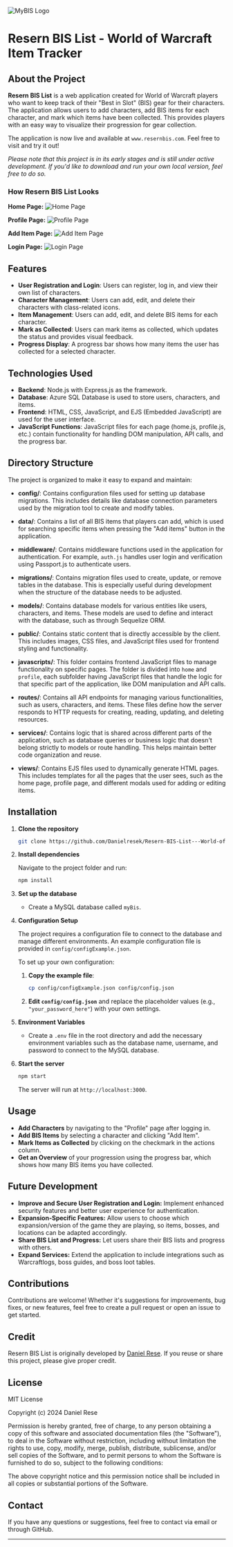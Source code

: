 ![MyBIS Logo](public/images/logo.png)

# Resern BIS List - World of Warcraft Item Tracker

## About the Project

**Resern BIS List** is a web application created for World of Warcraft players who want to keep track of their "Best in Slot" (BIS) gear for their characters. The application allows users to add characters, add BIS items for each character, and mark which items have been collected. This provides players with an easy way to visualize their progression for gear collection.

The application is now live and available at `www.resernbis.com`. Feel free to visit and try it out!

_Please note that this project is in its early stages and is still under active development. If you'd like to download and run your own local version, feel free to do so._

### How Resern BIS List Looks

**Home Page:**
![Home Page](public/images/home_screenshot.png)

**Profile Page:**
![Profile Page](public/images/profile_screenshot.png)

**Add Item Page:**
![Add Item Page](public/images/addItem_screenshot.png)

**Login Page:**
![Login Page](public/images/login_screenshot.png)

## Features

- **User Registration and Login**: Users can register, log in, and view their own list of characters.
- **Character Management**: Users can add, edit, and delete their characters with class-related icons.
- **Item Management**: Users can add, edit, and delete BIS items for each character.
- **Mark as Collected**: Users can mark items as collected, which updates the status and provides visual feedback.
- **Progress Display**: A progress bar shows how many items the user has collected for a selected character.

## Technologies Used

- **Backend**: Node.js with Express.js as the framework.
- **Database**: Azure SQL Database is used to store users, characters, and items.
- **Frontend**: HTML, CSS, JavaScript, and EJS (Embedded JavaScript) are used for the user interface.
- **JavaScript Functions**: JavaScript files for each page (home.js, profile.js, etc.) contain functionality for handling DOM manipulation, API calls, and the progress bar.

## Directory Structure

The project is organized to make it easy to expand and maintain:

- **config/**: Contains configuration files used for setting up database migrations. This includes details like database connection parameters used by the migration tool to create and modify tables.

- **data/**: Contains a list of all BIS items that players can add, which is used for searching specific items when pressing the "Add items" button in the application.

- **middleware/**: Contains middleware functions used in the application for authentication. For example, `auth.js` handles user login and verification using Passport.js to authenticate users.

- **migrations/**: Contains migration files used to create, update, or remove tables in the database. This is especially useful during development when the structure of the database needs to be adjusted.

- **models/**: Contains database models for various entities like users, characters, and items. These models are used to define and interact with the database, such as through Sequelize ORM.

- **public/**: Contains static content that is directly accessible by the client. This includes images, CSS files, and JavaScript files used for frontend styling and functionality.

- **javascripts/**: This folder contains frontend JavaScript files to manage functionality on specific pages. The folder is divided into `home` and `profile`, each subfolder having JavaScript files that handle the logic for that specific part of the application, like DOM manipulation and API calls.

- **routes/**: Contains all API endpoints for managing various functionalities, such as users, characters, and items. These files define how the server responds to HTTP requests for creating, reading, updating, and deleting resources.

- **services/**: Contains logic that is shared across different parts of the application, such as database queries or business logic that doesn't belong strictly to models or route handling. This helps maintain better code organization and reuse.

- **views/**: Contains EJS files used to dynamically generate HTML pages. This includes templates for all the pages that the user sees, such as the home page, profile page, and different modals used for adding or editing items.

## Installation

1. **Clone the repository**

   ```bash
   git clone https://github.com/Danielresek/Resern-BIS-List---World-of-Warcraft-Item-Tracker
   ```

2. **Install dependencies**

   Navigate to the project folder and run:

   ```bash
   npm install
   ```

3. **Set up the database**

   - Create a MySQL database called `myBis`.

4. **Configuration Setup**

   The project requires a configuration file to connect to the database and manage different environments. An example configuration file is provided in `config/configExample.json`.

   To set up your own configuration:

   1. **Copy the example file**:

      ```bash
      cp config/configExample.json config/config.json
      ```

   2. **Edit `config/config.json`** and replace the placeholder values (e.g., `"your_password_here"`) with your own settings.

5. **Environment Variables**

   - Create a `.env` file in the root directory and add the necessary environment variables such as the database name, username, and password to connect to the MySQL database.

6. **Start the server**

   ```bash
   npm start
   ```

   The server will run at `http://localhost:3000`.

## Usage

- **Add Characters** by navigating to the "Profile" page after logging in.
- **Add BIS Items** by selecting a character and clicking "Add Item".
- **Mark Items as Collected** by clicking on the checkmark in the actions column.
- **Get an Overview** of your progression using the progress bar, which shows how many BIS items you have collected.

## Future Development

- **Improve and Secure User Registration and Login:** Implement enhanced security features and better user experience for authentication.
- **Expansion-Specific Features:** Allow users to choose which expansion/version of the game they are playing, so items, bosses, and locations can be adapted accordingly.
- **Share BIS List and Progress:** Let users share their BIS lists and progress with others.
- **Expand Services:** Extend the application to include integrations such as Warcraftlogs, boss guides, and boss loot tables.

## Contributions

Contributions are welcome! Whether it's suggestions for improvements, bug fixes, or new features, feel free to create a pull request or open an issue to get started.

## Credit

Resern BIS List is originally developed by [Daniel Rese](https://github.com/Danielresek). If you reuse or share this project, please give proper credit.

## License

MIT License

Copyright (c) 2024 Daniel Rese

Permission is hereby granted, free of charge, to any person obtaining a copy of this software and associated documentation files (the "Software"), to deal in the Software without restriction, including without limitation the rights to use, copy, modify, merge, publish, distribute, sublicense, and/or sell copies of the Software, and to permit persons to whom the Software is furnished to do so, subject to the following conditions:

The above copyright notice and this permission notice shall be included in all copies or substantial portions of the Software.

## Contact

If you have any questions or suggestions, feel free to contact via email or through GitHub.

---
